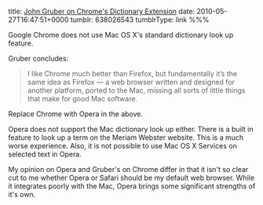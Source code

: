 title: [John Gruber on Chrome's Dictionary Extension](http://daringfireball.net/linked/2010/05/26/dictionary-extension)
date: 2010-05-27T16:47:51+0000
tumblr: 638026543
tumblrType: link
%%%

Google Chrome does not use Mac OS X's standard dictionary look up feature.

Gruber concludes:

> I like Chrome much better than Firefox, but fundamentally it’s the same idea as Firefox — a web browser written and designed for another platform, ported to the Mac, missing all sorts of little things that make for good Mac software.

Replace Chrome with Opera in the above. 

Opera does not support the Mac dictionary look up either. There is a built in feature to look up a term on the Meriam Webster website. This is a much worse experience. Also, it is not possible to use Mac OS X Services on selected text in Opera. 

My opinion on Opera and Gruber's on Chrome differ in that it isn't so clear cut to me whether Opera or Safari should be my default web browser. While it integrates poorly with the Mac, Opera brings some significant strengths of it's own.
